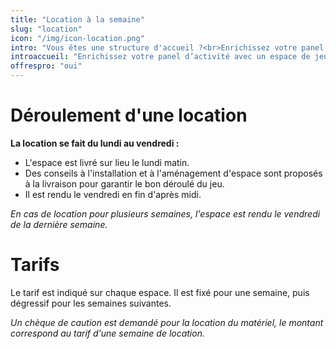 ```yaml
---
title: "Location à la semaine"
slug: "location"
icon: "/img/icon-location.png"
intro: "Vous êtes une structure d'accueil ?<br>Enrichissez votre panel d’activité avec un espace de jeu autonome pour l’enfant."
introaccueil: "Enrichissez votre panel d’activité avec un espace de jeu autonome pour l’enfant."
offrespro: "oui"
---
```

# Déroulement d'une location

**La location se fait du lundi au vendredi :**<br>

- L'espace est livré sur lieu le lundi matin.
- Des conseils à l'installation et à l'aménagement d'espace sont proposés à la livraison pour garantir le bon déroulé du jeu.
- Il est rendu le vendredi en fin d'après midi.

*En cas de location pour plusieurs semaines, l'espace est rendu le vendredi de la dernière semaine.*

# Tarifs

Le tarif est indiqué sur chaque espace. Il est fixé pour une semaine, puis dégressif pour les semaines suivantes.<br>

*Un chèque de caution est demandé pour la location du matériel, le montant correspond au tarif d'une semaine de location.*
